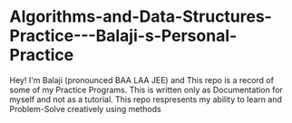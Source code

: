 # Algorithms-and-Data-Structures-Practice---Balaji-s-Personal-Practice

Hey! I'm Balaji (pronounced BAA LAA JEE) and This repo is a record of some of my Practice Programs. 
This is written only as Documentation for myself and not as a tutorial. This repo respresents my 
ability to learn and Problem-Solve creatively using methods 
